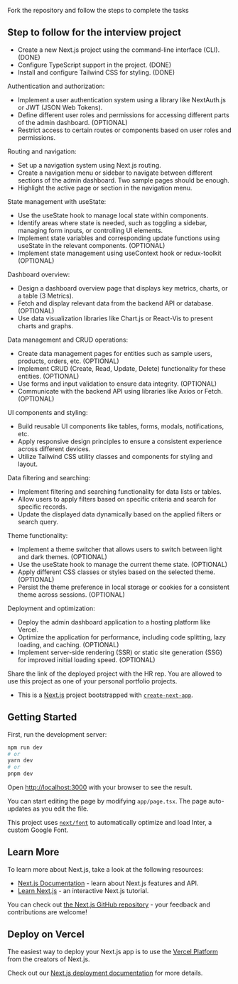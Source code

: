 Fork the repository and follow the steps to complete the tasks

## Step to follow for the interview project

- Create a new Next.js project using the command-line interface (CLI). (DONE)
- Configure TypeScript support in the project. (DONE)
- Install and configure Tailwind CSS for styling. (DONE)
  

Authentication and authorization:
- Implement a user authentication system using a library like NextAuth.js or JWT (JSON Web Tokens).
- Define different user roles and permissions for accessing different parts of the admin dashboard. (OPTIONAL)
- Restrict access to certain routes or components based on user roles and permissions.

Routing and navigation:
- Set up a navigation system using Next.js routing.
- Create a navigation menu or sidebar to navigate between different sections of the admin dashboard. Two sample pages should be enough.
- Highlight the active page or section in the navigation menu.

State management with useState:
- Use the useState hook to manage local state within components.
- Identify areas where state is needed, such as toggling a sidebar, managing form inputs, or controlling UI elements.
- Implement state variables and corresponding update functions using useState in the relevant components. (OPTIONAL)
- Implement state management using useContext hook or redux-toolkit (OPTIONAL)


Dashboard overview:
- Design a dashboard overview page that displays key metrics, charts, or a table (3 Metrics).
- Fetch and display relevant data from the backend API or database. (OPTIONAL)
- Use data visualization libraries like Chart.js or React-Vis to present charts and graphs.

Data management and CRUD operations:
- Create data management pages for entities such as sample users, products, orders, etc. (OPTIONAL)
- Implement CRUD (Create, Read, Update, Delete) functionality for these entities. (OPTIONAL)
- Use forms and input validation to ensure data integrity. (OPTIONAL)
- Communicate with the backend API using libraries like Axios or Fetch. (OPTIONAL)
  
UI components and styling:
- Build reusable UI components like tables, forms, modals, notifications, etc.
- Apply responsive design principles to ensure a consistent experience across different devices.
- Utilize Tailwind CSS utility classes and components for styling and layout.

Data filtering and searching:
- Implement filtering and searching functionality for data lists or tables.
- Allow users to apply filters based on specific criteria and search for specific records.
- Update the displayed data dynamically based on the applied filters or search query.

Theme functionality:
- Implement a theme switcher that allows users to switch between light and dark themes. (OPTIONAL)
- Use the useState hook to manage the current theme state. (OPTIONAL)
- Apply different CSS classes or styles based on the selected theme. (OPTIONAL)
- Persist the theme preference in local storage or cookies for a consistent theme across sessions. (OPTIONAL)

Deployment and optimization:
- Deploy the admin dashboard application to a hosting platform like Vercel.
- Optimize the application for performance, including code splitting, lazy loading, and caching. (OPTIONAL)
- Implement server-side rendering (SSR) or static site generation (SSG) for improved initial loading speed. (OPTIONAL)


Share the link of the deployed project with the HR rep. You are allowed to use this project as one of your personal portfolio projects.


- This is a [Next.js](https://nextjs.org/) project bootstrapped with [`create-next-app`](https://github.com/vercel/next.js/tree/canary/packages/create-next-app).

## Getting Started

First, run the development server:

```bash
npm run dev
# or
yarn dev
# or
pnpm dev
```

Open [http://localhost:3000](http://localhost:3000) with your browser to see the result.

You can start editing the page by modifying `app/page.tsx`. The page auto-updates as you edit the file.

This project uses [`next/font`](https://nextjs.org/docs/basic-features/font-optimization) to automatically optimize and load Inter, a custom Google Font.

## Learn More

To learn more about Next.js, take a look at the following resources:

- [Next.js Documentation](https://nextjs.org/docs) - learn about Next.js features and API.
- [Learn Next.js](https://nextjs.org/learn) - an interactive Next.js tutorial.

You can check out [the Next.js GitHub repository](https://github.com/vercel/next.js/) - your feedback and contributions are welcome!

## Deploy on Vercel

The easiest way to deploy your Next.js app is to use the [Vercel Platform](https://vercel.com/new?utm_medium=default-template&filter=next.js&utm_source=create-next-app&utm_campaign=create-next-app-readme) from the creators of Next.js.

Check out our [Next.js deployment documentation](https://nextjs.org/docs/deployment) for more details.

